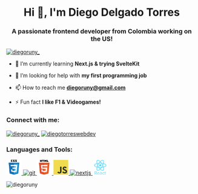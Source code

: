 <h1 align="center">Hi 👋, I'm Diego Delgado Torres</h1>
<h3 align="center">A passionate frontend developer from Colombia working on the US!</h3>

<p align="left"> <a href="https://twitter.com/diegoruny_" target="blank"><img src="https://img.shields.io/twitter/follow/diegoruny_?logo=twitter&style=for-the-badge" alt="diegoruny_" /></a> </p>

- 🌱 I’m currently learning **Next.js & trying SvelteKit**

- 🤝 I’m looking for help with **my first programming job**

- 📫 How to reach me **diegoruny@gmail.com**

- ⚡ Fun fact **I like F1 & Videogames!**

<h3 align="left">Connect with me:</h3>
<p align="left">
<a href="https://twitter.com/diegoruny_" target="blank"><img align="center" src="https://raw.githubusercontent.com/rahuldkjain/github-profile-readme-generator/master/src/images/icons/Social/twitter.svg" alt="diegoruny_" height="30" width="40" /></a>
<a href="https://linkedin.com/in/diegotorreswebdev" target="blank"><img align="center" src="https://raw.githubusercontent.com/rahuldkjain/github-profile-readme-generator/master/src/images/icons/Social/linked-in-alt.svg" alt="diegotorreswebdev" height="30" width="40" /></a>
</p>

<h3 align="left">Languages and Tools:</h3>
<p align="left"> <a href="https://www.w3schools.com/css/" target="_blank" rel="noreferrer"> <img src="https://raw.githubusercontent.com/devicons/devicon/master/icons/css3/css3-original-wordmark.svg" alt="css3" width="40" height="40"/> </a> <a href="https://git-scm.com/" target="_blank" rel="noreferrer"> <img src="https://www.vectorlogo.zone/logos/git-scm/git-scm-icon.svg" alt="git" width="40" height="40"/> </a> <a href="https://www.w3.org/html/" target="_blank" rel="noreferrer"> <img src="https://raw.githubusercontent.com/devicons/devicon/master/icons/html5/html5-original-wordmark.svg" alt="html5" width="40" height="40"/> </a> <a href="https://developer.mozilla.org/en-US/docs/Web/JavaScript" target="_blank" rel="noreferrer"> <img src="https://raw.githubusercontent.com/devicons/devicon/master/icons/javascript/javascript-original.svg" alt="javascript" width="40" height="40"/> </a> <a href="https://nextjs.org/" target="_blank" rel="noreferrer"> <img src="https://cdn.worldvectorlogo.com/logos/nextjs-2.svg" alt="nextjs" width="40" height="40"/> </a> <a href="https://reactjs.org/" target="_blank" rel="noreferrer"> <img src="https://raw.githubusercontent.com/devicons/devicon/master/icons/react/react-original-wordmark.svg" alt="react" width="40" height="40"/> </a> </p>

<p><img align="left" src="https://github-readme-stats.vercel.app/api/top-langs?username=diegoruny&show_icons=true&locale=en&layout=compact" alt="diegoruny" /></p>

<!-- <p>&nbsp;<img align="center" src="https://github-readme-stats.vercel.app/api?username=diegoruny&show_icons=true&locale=en" alt="diegoruny" /></p> -->


